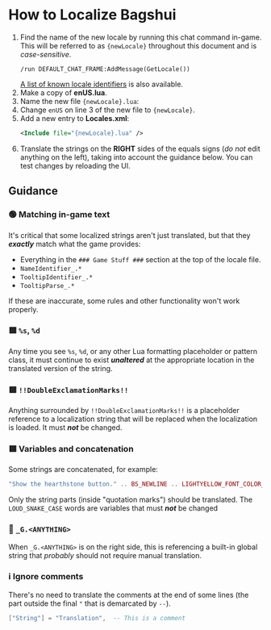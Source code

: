 # How to Localize Bagshui
1. Find the name of the new locale by running this chat command in-game. This will be referred to as `{newLocale}` throughout this document and is *case-sensitive*.
   ```none
   /run DEFAULT_CHAT_FRAME:AddMessage(GetLocale())
   ```
   [A list of known locale identifiers](https://warcraft.wiki.gg/index.php?title=API_GetLocale&oldid=4228097) is also available.
2. Make a copy of **enUS.lua**.
3. Name the new file `{newLocale}.lua`:
4. Change `enUS` on line 3 of the new file to `{newLocale}`.
6. Add a new entry to **Locales.xml**:
   ```xml
   <Include file="{newLocale}.lua" />
   ```
5. Translate the strings on the **RIGHT** sides of the equals signs (*do not* edit anything on the left), taking into account the guidance below. You can test changes by reloading the UI.

## Guidance

### 🟢 Matching in-game text
It's critical that some localized strings aren't just translated, but that they ***exactly*** match what the game provides:
* Everything in the `### Game Stuff ###` section at the top of the locale file.
* `NameIdentifier_.*`
* `TooltipIdentifier_.*`
* `TooltipParse_.*`

If these are inaccurate, some rules and other functionality won't work properly.

### 🟥 `%s`, `%d`
Any time you see `%s`, `%d`, or any other Lua formatting placeholder or pattern class, it must continue to exist ***unaltered*** at the appropriate location in the translated version of the string.

### 🟥 `!!DoubleExclamationMarks!!`

Anything surrounded by `!!DoubleExclamationMarks!!` is a placeholder reference to a localization string that will be replaced when the localization is loaded. It must ***not*** be changed.

### 🟥 Variables and concatenation

Some strings are concatenated, for example:
```lua
"Show the hearthstone button." .. BS_NEWLINE .. LIGHTYELLOW_FONT_COLOR_CODE .. "Applies to Bags only" .. FONT_COLOR_CODE_CLOSE,
```
Only the string parts (inside "quotation marks") should be translated. The `LOUD_SNAKE_CASE` words are variables that must ***not*** be changed

### 🔶 `_G.<ANYTHING>`

When `_G.<ANYTHING>` is on the right side, this is referencing a built-in global string that *probably* should not require manual translation.

### ℹ️ Ignore comments

There's no need to translate the comments at the end of some lines (the part outside the final `"` that is demarcated by `--`).

```lua
["String"] = "Translation",  -- This is a comment
```